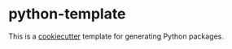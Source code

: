 # python-template

This is a [cookiecutter](https://cookiecutter.readthedocs.io/en/1.7.2/) template for generating Python packages.
